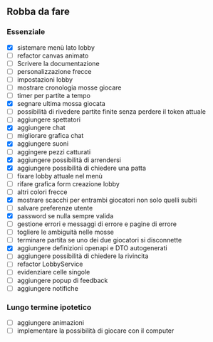 ## Robba da fare

### Essenziale
- [x] sistemare menù lato lobby
- [ ] refactor canvas animato
- [ ] Scrivere la documentazione
- [ ] personalizzazione frecce
- [ ] impostazioni lobby
- [ ] mostrare cronologia mosse giocare
- [ ] timer per partite a tempo
- [x] segnare ultima mossa giocata
- [ ] possibilità di rivedere partite finite senza perdere il token attuale
- [ ] aggiungere spettatori
- [x] aggiungere chat
- [ ] migliorare grafica chat
- [x] aggiungere suoni
- [ ] aggingere pezzi catturati
- [x] aggiungere possibilità di arrendersi
- [x] aggiungere possibilità di chiedere una patta
- [ ] fixare lobby attuale nel menù
- [ ] rifare grafica form creazione lobby
- [ ] altri colori frecce
- [x] mostrare scacchi per entrambi giocatori non solo quelli subiti
- [ ] salvare preferenze utente
- [x] password se nulla sempre valida
- [ ] gestione errori e messaggi di errore e pagine di errore
- [ ] togliere le ambiguità nelle mosse
- [ ] terminare partita se uno dei due giocatori si disconnette
- [x] aggiungere definizioni openapi e DTO autogenerati
- [ ] aggiungere possibilità di chiedere la rivincita
- [ ] refactor LobbyService
- [ ] evidenziare celle singole
- [ ] aggiungere popup di feedback
- [ ] aggiungere notifiche

### Lungo termine ipotetico
- [ ] aggiungere animazioni
- [ ] implementare la possibilità di giocare con il computer